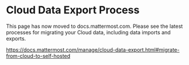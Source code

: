 # Cloud Data Export Process

This page has now moved to docs.mattermost.com. Please see the latest processes for migrating your Cloud data, including data imports and exports.

https://docs.mattermost.com/manage/cloud-data-export.html#migrate-from-cloud-to-self-hosted
